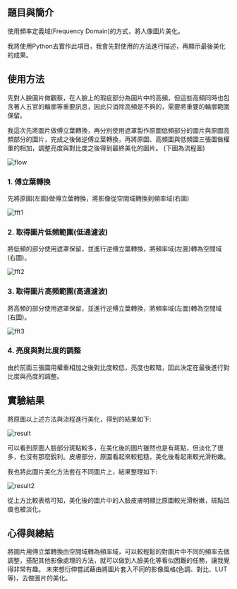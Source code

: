 ## 題目與簡介

使用頻率定義域(Frequency Domain)的方式，將人像圖片美化。

我將使用Python去實作此項目，我會先對使用的方法進行描述，再顯示最後美化的成果。

## 使用方法

先對人臉圖片做觀察，在人臉上的瑕疵部分為圖片中的高頻，但這些高頻同時也包含著人五官的輪廓等重要訊息，因此只消除高頻是不夠的，需要將重要的輪廓範圍保留。

我這次先將圖片做傅立葉轉換，再分別使用遮罩製作原圖低頻部分的圖片與原圖高頻部分的圖片，完成之後做逆傅立葉轉換，再將原圖、高頻圖與低頻圖三張圖做權重的相加，調整亮度與對比度之後得到最終美化的圖片。
(下圖為流程圖) 

![flow](https://hackmd.io/_uploads/H1vESjCd3.png)

### 1. 傅立葉轉換

先將原圖(左圖)做傅立葉轉換，將影像從空間域轉換到頻率域(右圖)

![fft1](https://hackmd.io/_uploads/Bk45BoAuh.png)

### 2. 取得圖片低頻範圍(低通濾波)
將低頻的部分使用遮罩保留，並進行逆傅立葉轉換，將頻率域(左圖)轉為空間域(右圖)。

![fft2](https://hackmd.io/_uploads/ryd1IiAun.png)


### 3.	取得圖片高頻範圍(高通濾波)
將高頻的部分使用遮罩保留，並進行逆傅立葉轉換，將頻率域(左圖)轉為空間域(右圖)。

![fft3](https://hackmd.io/_uploads/SkLz8jRdn.png)

### 4.	亮度與對比度的調整
由於前面三張圖用權重相加之後對比度較低，亮度也較暗，因此決定在最後進行對比度與亮度的調整。

## 實驗結果

將原圖以上述方法與流程進行美化，得到的結果如下:

![result](https://hackmd.io/_uploads/HkoGPiC_3.png)

可以看到原圖人臉部分斑點較多，在美化後的圖片雖然也是有斑點，但淡化了很多，也沒有那麼銳利。皮膚部分，原圖看起來較粗糙，美化後看起來較光滑粉嫩。

我也將此圖片美化方法套在不同圖片上，結果整理如下:

![result2](https://hackmd.io/_uploads/BktSDiRO3.png)

從上方比較表格可知，美化後的圖片中的人臉皮膚明顯比原圖較光滑粉嫩，斑點凹痕也被淡化。

## 心得與總結

將圖片用傅立葉轉換由空間域轉為頻率域，可以較輕鬆的對圖片中不同的頻率去做調整，搭配其他影像處理的方法，就可以做到人臉美化等看似困難的任務，讓我覺得非常有趣。
未來想衍伸嘗試藉由將圖片套入不同的影像風格(色調、對比、LUT等)，去做圖片的美化。
